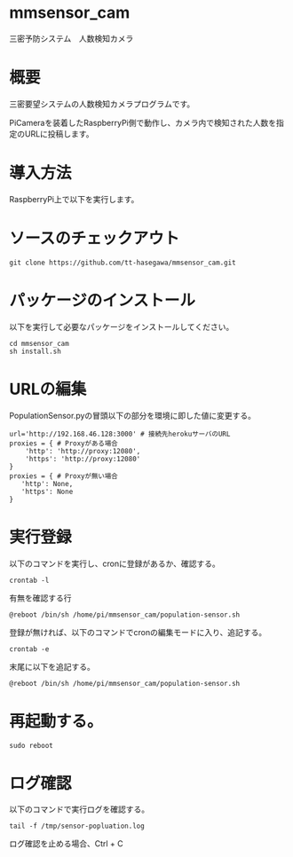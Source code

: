# mmsensor_cam
三密予防システム　人数検知カメラ

# 概要
  
 三密要望システムの人数検知カメラプログラムです。
  
 PiCameraを装着したRaspberryPi側で動作し、カメラ内で検知された人数を指定のURLに投稿します。

# 導入方法
  
RaspberryPi上で以下を実行します。
  
# ソースのチェックアウト
```
git clone https://github.com/tt-hasegawa/mmsensor_cam.git
```

# パッケージのインストール
  
以下を実行して必要なパッケージをインストールしてください。
  
```
cd mmsensor_cam
sh install.sh
```

# URLの編集
  
 PopulationSensor.pyの冒頭以下の部分を環境に即した値に変更する。

``` 
url='http://192.168.46.128:3000' # 接続先herokuサーバのURL
proxies = { # Proxyがある場合
    'http': 'http://proxy:12080',
    'https': 'http://proxy:12080'
}
proxies = { # Proxyが無い場合
   'http': None,
   'https': None
}
```

# 実行登録
  
 以下のコマンドを実行し、cronに登録があるか、確認する。
```
crontab -l
``` 
 有無を確認する行
```
@reboot /bin/sh /home/pi/mmsensor_cam/population-sensor.sh
```
 登録が無ければ、以下のコマンドでcronの編集モードに入り、追記する。
```
crontab -e
```
末尾に以下を追記する。
```
@reboot /bin/sh /home/pi/mmsensor_cam/population-sensor.sh
```

# 再起動する。
```
sudo reboot
```
# ログ確認
 以下のコマンドで実行ログを確認する。

```
tail -f /tmp/sensor-popluation.log
```
 ログ確認を止める場合、Ctrl + C

